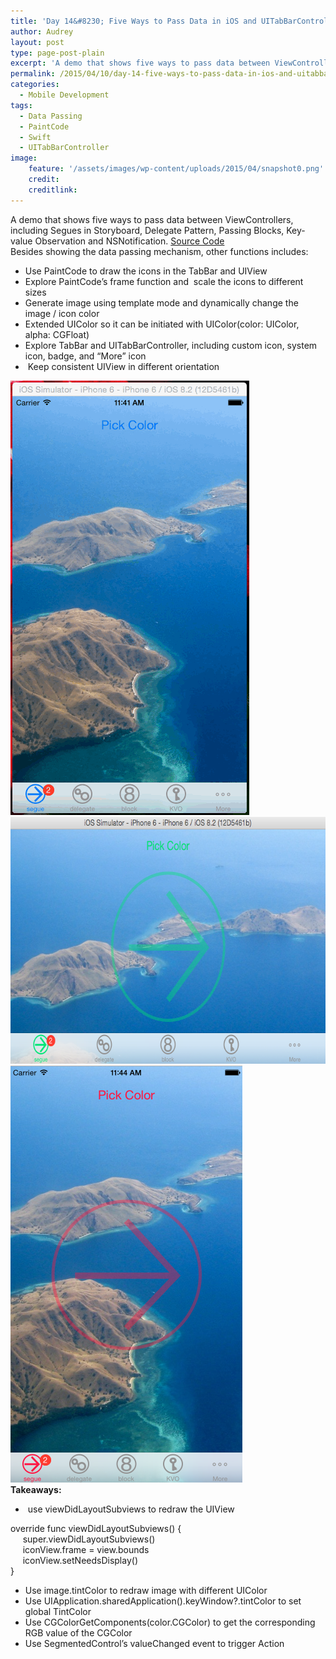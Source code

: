 ```yaml
---
title: 'Day 14&#8230; Five Ways to Pass Data in iOS and UITabBarController'
author: Audrey
layout: post
type: page-post-plain
excerpt: 'A demo that shows five ways to pass data between ViewControllers, including Segues in Storyboard, Delegate Pattern, Passing Blocks, Key-value Observation and NSNotification'
permalink: /2015/04/10/day-14-five-ways-to-pass-data-in-ios-and-uitabbarcontroller/
categories:
  - Mobile Development
tags:
  - Data Passing
  - PaintCode
  - Swift
  - UITabBarController
image:
    feature: '/assets/images/wp-content/uploads/2015/04/snapshot0.png'
    credit: 
    creditlink: 
---
```

<div>
  A demo that shows five ways to pass data between ViewControllers, including Segues in Storyboard, Delegate Pattern, Passing Blocks, Key-value Observation and NSNotification. <a href="https://github.com/vidaaudrey/014-Five-Ways-To-Pass-Data-In-iOS-And-UITabBarController">Source Code</a>
</div>

<div>
</div>

<div>
  Besides showing the data passing mechanism, other functions includes:
</div>

  * Use PaintCode to draw the icons in the TabBar and UIView
  * Explore PaintCode’s frame function and  scale the icons to different sizes
  * Generate image using template mode and dynamically change the image / icon color
  * Extended UIColor so it can be initiated with UIColor(color: UIColor, alpha: CGFloat)
  * Explore TabBar and UITabBarController, including custom icon, system icon, badge, and “More” icon
  *  Keep consistent UIView in different orientation

<div>
  <a href="/assets/images/wp-content/uploads/2015/04/snapshot3.gif"><img class=" size-full wp-image-777 aligncenter" src="/assets/images/wp-content/uploads/2015/04/snapshot3.gif" alt="snapshot" width="382" height="695" /></a>
</div>

<div>
  <a href="/assets/images/wp-content/uploads/2015/04/snapshot0.png"><img class=" size-full wp-image-778 aligncenter" src="/assets/images/wp-content/uploads/2015/04/snapshot0.png" alt="snapshot0" width="663" height="395" /></a>
</div>

<div>
  <a href="/assets/images/wp-content/uploads/2015/04/snapshot5.png"><img class=" size-full wp-image-776 aligncenter" src="/assets/images/wp-content/uploads/2015/04/snapshot5.png" alt="snapshot" width="371" height="667" /></a>
</div>

<div>
</div>

<div>
</div>

<div>
</div>

<div>
  <strong>Takeaways:</strong>
</div>

  *  use viewDidLayoutSubviews to redraw the UIView

<div>
  override func viewDidLayoutSubviews() {
</div>

<div>
       super.viewDidLayoutSubviews()
</div>

<div>
       iconView.frame = view.bounds
</div>

<div>
       iconView.setNeedsDisplay()
</div>

<div>
  }
</div>

  * Use image.tintColor to redraw image with different UIColor
  * Use UIApplication.sharedApplication().keyWindow?.tintColor to set global TintColor
  * Use CGColorGetComponents(color.CGColor) to get the corresponding RGB value of the CGColor
  * Use SegmentedControl’s valueChanged event to trigger Action